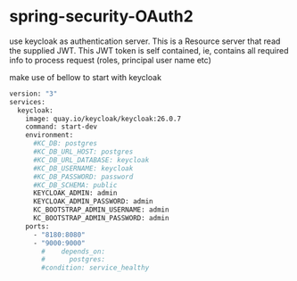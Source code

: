 # spring-security-OAuth2
use keycloak as authentication server.
This is a Resource server that read the supplied JWT. This JWT token is self contained, ie, contains all required info
to process request (roles, principal user name etc)

make use of bellow to start with keycloak

```bash
version: "3"
services:
  keycloak:
    image: quay.io/keycloak/keycloak:26.0.7
    command: start-dev
    environment:
      #KC_DB: postgres
      #KC_DB_URL_HOST: postgres
      #KC_DB_URL_DATABASE: keycloak
      #KC_DB_USERNAME: keycloak
      #KC_DB_PASSWORD: password
      #KC_DB_SCHEMA: public
      KEYCLOAK_ADMIN: admin
      KEYCLOAK_ADMIN_PASSWORD: admin
      KC_BOOTSTRAP_ADMIN_USERNAME: admin
      KC_BOOTSTRAP_ADMIN_PASSWORD: admin
    ports:
      - "8180:8080"
      - "9000:9000"
        #    depends_on:
        #      postgres:
        #condition: service_healthy

```
